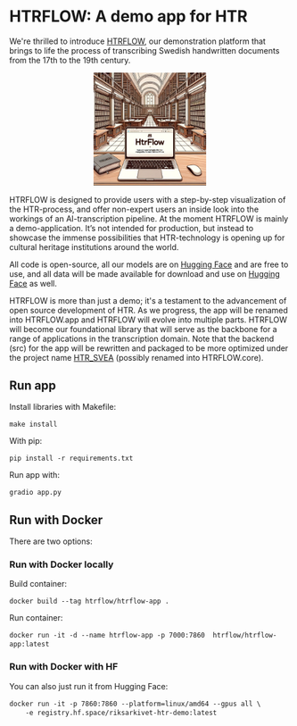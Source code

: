 # HTRFLOW: A demo app for HTR

We're thrilled to introduce [HTRFLOW](https://huggingface.co/spaces/Riksarkivet/htr_demo), our demonstration platform that brings to life the process of transcribing Swedish handwritten documents from the 17th to the 19th century.

<p align="center">
  <img src="https://github.com/Borg93/htr_gradio_file_placeholder/blob/main/htrflow_background_dalle3.png?raw=true" alt="HTRFLOW Image" width=40%>
</p>

HTRFLOW is designed to provide users with a step-by-step visualization of the HTR-process, and offer non-expert users an inside look into the workings of an AI-transcription pipeline.
At the moment HTRFLOW is mainly a demo-application. It’s not intended for production, but instead to showcase the immense possibilities that HTR-technology is opening up for cultural heritage institutions around the world.

All code is open-source, all our models are on [Hugging Face](https://huggingface.co/collections/Riksarkivet/models-for-handwritten-text-recognition-652692c6871f915e766de688) and are free to use, and all data will be made available for download and use on [Hugging Face](https://huggingface.co/datasets/Riksarkivet/placeholder_htr) as well.

HTRFLOW is more than just a demo; it's a testament to the advancement of open source development of HTR. As we progress, the app will be renamed into HTRFLOW.app and HTRFLOW will evolve into multiple parts. HTRFLOW will become our foundational library that will serve as the backbone for a range of applications in the transcription domain. Note that the backend (src) for the app will be rewritten and packaged to be more optimized under the project name [HTR_SVEA](https://github.com/Borg93/htr_svea) (possibly renamed into HTRFLOW.core).

## Run app

Install libraries with Makefile:

```
make install
```

With pip:

```
pip install -r requirements.txt
```

Run app with:

```
gradio app.py
```

## Run with Docker

There are two options:

### Run with Docker locally

Build container:

```
docker build --tag htrflow/htrflow-app .
```

Run container:

```
docker run -it -d --name htrflow-app -p 7000:7860  htrflow/htrflow-app:latest
```

### Run with Docker with HF

You can also just run it from Hugging Face:

```
docker run -it -p 7860:7860 --platform=linux/amd64 --gpus all \
	-e registry.hf.space/riksarkivet-htr-demo:latest
```
